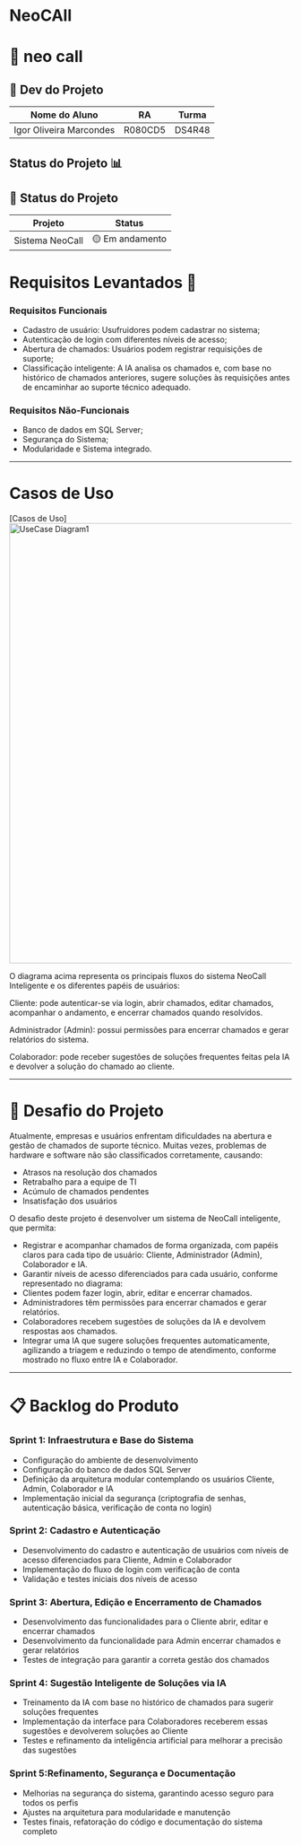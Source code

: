 # NeoCAll
# 📌 neo call 

## 👤 Dev do Projeto

| Nome do Aluno        | RA       | Turma   |
|-----------------------|----------|---------|
| Igor Oliveira Marcondes | R080CD5 | DS4R48  |

## Status do Projeto 📊

## 📌 Status do Projeto

| Projeto          | Status        |
|------------------|---------------|
| Sistema NeoCall | 🟡 Em andamento |

# Requisitos Levantados 📝

### Requisitos Funcionais
* Cadastro de usuário: Usufruidores podem cadastrar no sistema;
* Autenticação de login com diferentes níveis de acesso;
* Abertura de chamados: Usuários podem registrar requisições de suporte;
* Classificação inteligente: A IA analisa os chamados e, com base no histórico de chamados anteriores, sugere soluções às requisições antes de encaminhar ao suporte técnico adequado.

### Requisitos Não-Funcionais
* Banco de dados em SQL Server;
* Segurança do Sistema;
* Modularidade e Sistema integrado.

---


# Casos de Uso
[Casos de Uso]<img width="1536" height="785" alt="UseCase Diagram1" src="https://github.com/user-attachments/assets/71981944-1b43-4011-ad3c-5ea092f76702" />

O diagrama acima representa os principais fluxos do sistema NeoCall Inteligente e os diferentes papéis de usuários:

Cliente: pode autenticar-se via login, abrir chamados, editar chamados, acompanhar o andamento, e encerrar chamados quando resolvidos.

Administrador (Admin): possui permissões para encerrar chamados e gerar relatórios do sistema.

Colaborador: pode receber sugestões de soluções frequentes feitas pela IA e devolver a solução do chamado ao cliente.

---

# 🎯 Desafio do Projeto

Atualmente, empresas e usuários enfrentam dificuldades na abertura e gestão de chamados de suporte técnico. Muitas vezes, problemas de hardware e software não são classificados corretamente, causando:

- Atrasos na resolução dos chamados
- Retrabalho para a equipe de TI
- Acúmulo de chamados pendentes
- Insatisfação dos usuários

O desafio deste projeto é desenvolver um sistema de NeoCall inteligente, que permita:

- Registrar e acompanhar chamados de forma organizada, com papéis claros para cada tipo de usuário: Cliente, Administrador (Admin), Colaborador e IA.
- Garantir níveis de acesso diferenciados para cada usuário, conforme representado no diagrama:
- Clientes podem fazer login, abrir, editar e encerrar chamados.
- Administradores têm permissões para encerrar chamados e gerar relatórios.
- Colaboradores recebem sugestões de soluções da IA e devolvem respostas aos chamados.
- Integrar uma IA que sugere soluções frequentes automaticamente, agilizando a triagem e reduzindo o tempo de atendimento, conforme mostrado no fluxo entre IA e Colaborador.

---

# 📋 Backlog do Produto

### Sprint 1: Infraestrutura e Base do Sistema
- Configuração do ambiente de desenvolvimento
- Configuração do banco de dados SQL Server
- Definição da arquitetura modular contemplando os usuários Cliente, Admin, Colaborador e IA
- Implementação inicial da segurança (criptografia de senhas, autenticação básica, verificação de conta no login)

### Sprint 2: Cadastro e Autenticação
- Desenvolvimento do cadastro e autenticação de usuários com níveis de acesso diferenciados para Cliente, Admin e Colaborador
- Implementação do fluxo de login com verificação de conta
- Validação e testes iniciais dos níveis de acesso

### Sprint 3: Abertura, Edição e Encerramento de Chamados
- Desenvolvimento das funcionalidades para o Cliente abrir, editar e encerrar chamados
- Desenvolvimento da funcionalidade para Admin encerrar chamados e gerar relatórios
- Testes de integração para garantir a correta gestão dos chamados

### Sprint 4: Sugestão Inteligente de Soluções via IA
- Treinamento da IA com base no histórico de chamados para sugerir soluções frequentes
- Implementação da interface para Colaboradores receberem essas sugestões e devolverem soluções ao Cliente
- Testes e refinamento da inteligência artificial para melhorar a precisão das sugestões

### Sprint 5:Refinamento, Segurança e Documentação
- Melhorias na segurança do sistema, garantindo acesso seguro para todos os perfis
- Ajustes na arquitetura para modularidade e manutenção
- Testes finais, refatoração do código e documentação do sistema completo
